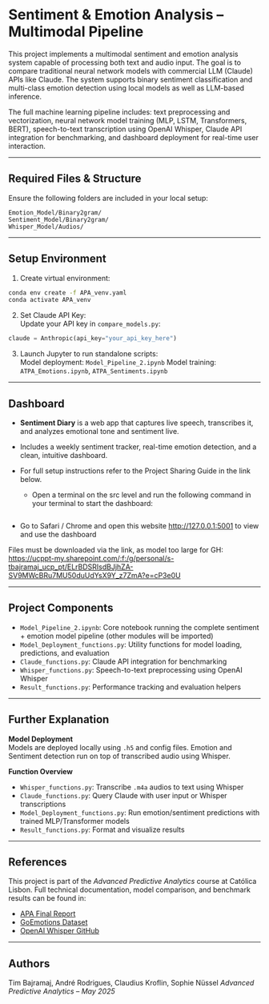 # Sentiment & Emotion Analysis – Multimodal Pipeline

This project implements a multimodal sentiment and emotion analysis system capable of processing both text and audio input. The goal is to compare traditional neural network models with commercial LLM (Claude) APIs like Claude. The system supports binary sentiment classification and multi-class emotion detection using local models as well as LLM-based inference.

The full machine learning pipeline includes: text preprocessing and vectorization, neural network model training (MLP, LSTM, Transformers, BERT), speech-to-text transcription using OpenAI Whisper, Claude API integration for benchmarking, and dashboard deployment for real-time user interaction.

---

## Required Files & Structure

Ensure the following folders are included in your local setup:

```
Emotion_Model/Binary2gram/
Sentiment_Model/Binary2gram/
Whisper_Model/Audios/
```

---

## Setup Environment

1. Create virtual environment:
```bash
conda env create -f APA_venv.yaml
conda activate APA_venv
```

2. Set Claude API Key:  
Update your API key in `compare_models.py`:
```python
claude = Anthropic(api_key="your_api_key_here")
```

3. Launch Jupyter to run standalone scripts:  
Model deployment: `Model_Pipeline_2.ipynb`
Model training: `ATPA_Emotions.ipynb`, `ATPA_Sentiments.ipynb`

---

## Dashboard

- **Sentiment Diary** is a web app that captures live speech, transcribes it, and analyzes emotional tone and sentiment live.
- Includes a weekly sentiment tracker, real-time emotion detection, and a clean, intuitive dashboard.
- For full setup instructions refer to the Project Sharing Guide in the link below.

  - Open a terminal on the src level and run the following command in your terminal to start the dashboard:
```python3 main.py
```
  - Go to Safari / Chrome and open this website http://127.0.0.1:5001 to view and use the dashboard

Files must be downloaded via the link, as model too large for GH:  
https://ucppt-my.sharepoint.com/:f:/g/personal/s-tbajramaj_ucp_pt/ELrBDSRIsdBJjhZA-SV9MWcBRu7MU50duUdYsX9Y_z7ZmA?e=cP3e0U

---

## Project Components

- `Model_Pipeline_2.ipynb`: Core notebook running the complete sentiment + emotion model pipeline (other modules will be imported)
- `Model_Deployment_functions.py`: Utility functions for model loading, predictions, and evaluation
- `Claude_functions.py`: Claude API integration for benchmarking
- `Whisper_functions.py`: Speech-to-text preprocessing using OpenAI Whisper
- `Result_functions.py`: Performance tracking and evaluation helpers

---

## Further Explanation

**Model Deployment**  
Models are deployed locally using `.h5` and config files. Emotion and Sentiment detection run on top of transcribed audio using Whisper.

**Function Overview**
- `Whisper_functions.py`: Transcribe `.m4a` audios to text using Whisper
- `Claude_functions.py`: Query Claude with user input or Whisper transcriptions
- `Model_Deployment_functions.py`: Run emotion/sentiment predictions with trained MLP/Transformer models
- `Result_functions.py`: Format and visualize results

---

## References

This project is part of the *Advanced Predictive Analytics* course at Católica Lisbon. Full technical documentation, model comparison, and benchmark results can be found in:

- [APA Final Report](https://github.com/timbaaacodes/APA_shared)
- [GoEmotions Dataset](https://research.google/blog/goemotions-a-dataset-for-fine-grained-emotion-classification/)
- [OpenAI Whisper GitHub](https://github.com/openai/whisper)
---

## Authors

Tim Bajramaj, André Rodrigues, Claudius Kroflin, Sophie Nüssel
*Advanced Predictive Analytics – May 2025*





